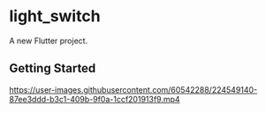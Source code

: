 # light_switch

A new Flutter project.

## Getting Started


https://user-images.githubusercontent.com/60542288/224549140-87ee3ddd-b3c1-409b-9f0a-1ccf201913f9.mp4

